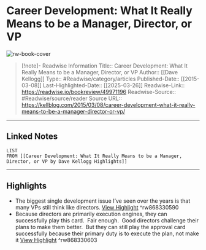 # Career Development: What It Really Means to be a Manager, Director, or VP

![rw-book-cover](https://readwise-assets.s3.amazonaws.com/media/uploaded_book_covers/profile_174804/level.png)
<br>
>[!note]- Readwise Information
>Title:: Career Development: What It Really Means to be a Manager, Director, or VP
>Author:: [[Dave Kellogg]]
>Type:: #Readwise/category/articles
>Published-Date:: [[2015-03-08]]
>Last-Highlighted-Date:: [[2025-03-26]]
>Readwise-Link:: https://readwise.io/bookreview/49971196
>Readwise-Source:: #Readwise/source/reader
>Source URL:: https://kellblog.com/2015/03/08/career-development-what-it-really-means-to-be-a-manager-director-or-vp/
--- 

## Linked Notes
```dataview
LIST
FROM [[Career Development: What It Really Means to be a Manager, Director, or VP by Dave Kellogg Highlights]]
```

---

## Highlights
- The biggest single development issue I’ve seen over the years is that many VPs still think like directors. [View Highlight](https://readwise.io/open/868330590) ^rw868330590
- Because directors are primarily execution engines, they can successfully play this card.  Fair enough.  Good directors challenge their plans to make them better.  But they can still play the approval card successfully because their primary duty is to execute the plan, not make it [View Highlight](https://readwise.io/open/868330603) ^rw868330603
